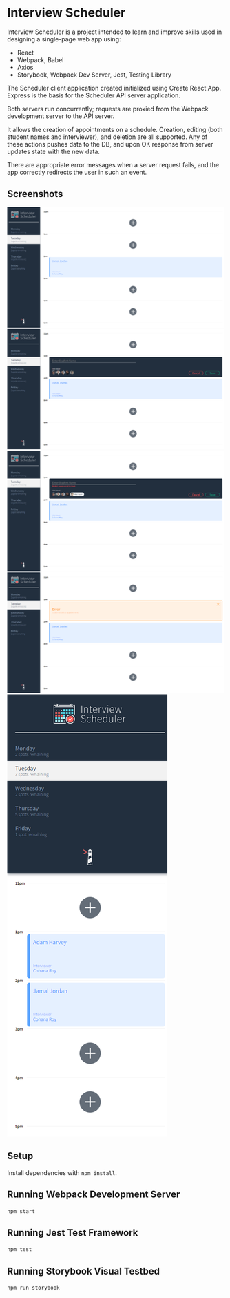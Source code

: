 # Interview Scheduler

Interview Scheduler is a project intended to learn and improve skills used in designing a single-page web app using:

- React
- Webpack, Babel
- Axios
- Storybook, Webpack Dev Server, Jest, Testing Library

The Scheduler client application created initialized using Create React App. Express is the basis for the Scheduler API server application.

Both servers run concurrently; requests are proxied from the Webpack development server to the API server.

It allows the creation of appointments on a schedule. Creation, editing (both student names and interviewer), and deletion are all supported. Any of these actions pushes data to the DB, and upon OK response from server updates state with the new data.

There are appropriate error messages when a server request fails, and the app correctly redirects the user in such an event.

## Screenshots

!['default'](https://github.com/adamgrharvey/scheduler/blob/master/IMAGES/default.png?raw=true)
!['create'](https://github.com/adamgrharvey/scheduler/blob/master/IMAGES/create.png?raw=true)
!['cantbeblank'](https://github.com/adamgrharvey/scheduler/blob/master/IMAGES/cantbeblank.png?raw=true)
!['error'](https://github.com/adamgrharvey/scheduler/blob/master/IMAGES/error.png?raw=true)
!['screensize'](https://github.com/adamgrharvey/scheduler/blob/master/IMAGES/screensize.png?raw=true)

## Setup

Install dependencies with `npm install`.

## Running Webpack Development Server

```sh
npm start
```

## Running Jest Test Framework

```sh
npm test
```

## Running Storybook Visual Testbed

```sh
npm run storybook
```
